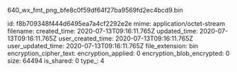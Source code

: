 640_wx_fmt_png_bfe8c0f59df64f27ba9569fd2ec4bcd9.bin

id: f8b709348f444d6495ea7a4cf2292e2e
mime: application/octet-stream
filename: 
created_time: 2020-07-13T09:16:11.765Z
updated_time: 2020-07-13T09:16:11.765Z
user_created_time: 2020-07-13T09:16:11.765Z
user_updated_time: 2020-07-13T09:16:11.765Z
file_extension: bin
encryption_cipher_text: 
encryption_applied: 0
encryption_blob_encrypted: 0
size: 64494
is_shared: 0
type_: 4